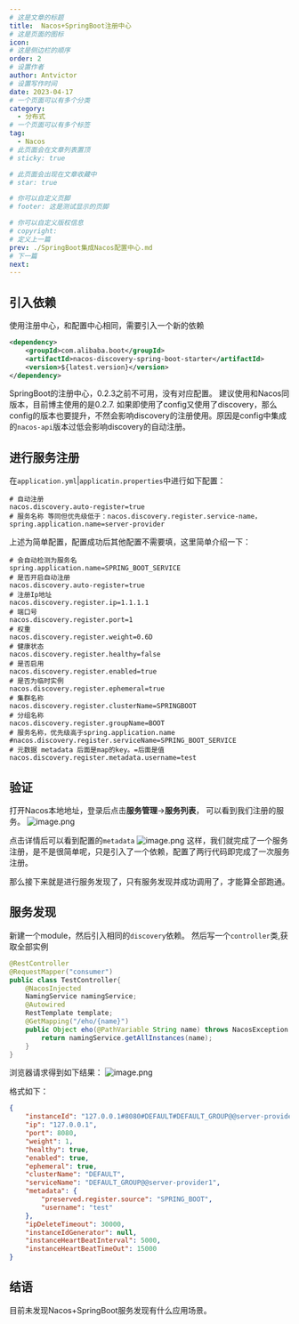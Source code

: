 ```yaml
---
# 这是文章的标题
title:  Nacos+SpringBoot注册中心
# 这是页面的图标
icon: 
# 这是侧边栏的顺序
order: 2
# 设置作者
author: Antvictor
# 设置写作时间
date: 2023-04-17
# 一个页面可以有多个分类
category:
  - 分布式
# 一个页面可以有多个标签
tag:
  - Nacos
# 此页面会在文章列表置顶
# sticky: true

# 此页面会出现在文章收藏中
# star: true

# 你可以自定义页脚
# footer: 这是测试显示的页脚

# 你可以自定义版权信息
# copyright: 
# 定义上一篇
prev: ./SpringBoot集成Nacos配置中心.md
# 下一篇
next:
---
```

## 引入依赖
使用注册中心，和配置中心相同，需要引入一个新的依赖
```xml
<dependency>
    <groupId>com.alibaba.boot</groupId>
    <artifactId>nacos-discovery-spring-boot-starter</artifactId>
    <version>${latest.version}</version>
</dependency>
```
SpringBoot的注册中心，0.2.3之前不可用，没有对应配置。
建议使用和Nacos同版本，目前博主使用的是0.2.7. 如果即使用了config又使用了discovery，那么config的版本也要提升，不然会影响discovery的注册使用。原因是config中集成的`nacos-api`版本过低会影响discovery的自动注册。
## 进行服务注册
在`application.yml`|`applicatin.properties`中进行如下配置：
```properties
# 自动注册
nacos.discovery.auto-register=true
# 服务名称 等同但优先级低于：nacos.discovery.register.service-name，
spring.application.name=server-provider
```

上述为简单配置，配置成功后其他配置不需要填，这里简单介绍一下：
```properties
# 会自动检测为服务名
spring.application.name=SPRING_BOOT_SERVICE
# 是否开启自动注册
nacos.discovery.auto-register=true
# 注册Ip地址
nacos.discovery.register.ip=1.1.1.1
# 端口号
nacos.discovery.register.port=1
# 权重
nacos.discovery.register.weight=0.6D
# 健康状态
nacos.discovery.register.healthy=false
# 是否启用
nacos.discovery.register.enabled=true
# 是否为临时实例
nacos.discovery.register.ephemeral=true
# 集群名称
nacos.discovery.register.clusterName=SPRINGBOOT
# 分组名称
nacos.discovery.register.groupName=BOOT
# 服务名称，优先级高于spring.application.name
#nacos.discovery.register.serviceName=SPRING_BOOT_SERVICE
# 元数据 metadata 后面是map的key。=后面是值
nacos.discovery.register.metadata.username=test
```
## 验证
打开Nacos本地地址，登录后点击**服务管理**->**服务列表**， 可以看到我们注册的服务。
![image.png](https://img.exceedy.top/img/20230413113936.png)

点击详情后可以看到配置的`metadata`
![image.png](https://img.exceedy.top/img/20230413114024.png)
这样，我们就完成了一个服务注册，是不是很简单呢，只是引入了一个依赖，配置了两行代码即完成了一次服务注册。

那么接下来就是进行服务发现了，只有服务发现并成功调用了，才能算全部跑通。
## 服务发现
新建一个module，然后引入相同的`discovery`依赖。
然后写一个`controller`类,获取全部实例
```Java
@RestController
@RequestMapper("consumer")
public class TestController{
	@NacosInjected  
	NamingService namingService;  
	@Autowired  
	RestTemplate template;  
	@GetMapping("/eho/{name}")  
	public Object eho(@PathVariable String name) throws NacosException {  
		return namingService.getAllInstances(name);  
	}
}
```
浏览器请求得到如下结果：
![image.png](https://img.exceedy.top/img/20230413171720.png)

格式如下：
```json
{
    "instanceId": "127.0.0.1#8080#DEFAULT#DEFAULT_GROUP@@server-provider1",
    "ip": "127.0.0.1",
    "port": 8080,
    "weight": 1,
    "healthy": true,
    "enabled": true,
    "ephemeral": true,
    "clusterName": "DEFAULT",
    "serviceName": "DEFAULT_GROUP@@server-provider1",
    "metadata": {
        "preserved.register.source": "SPRING_BOOT",
        "username": "test"
    },
    "ipDeleteTimeout": 30000,
    "instanceIdGenerator": null,
    "instanceHeartBeatInterval": 5000,
    "instanceHeartBeatTimeOut": 15000
}
```
## 结语
目前未发现Nacos+SpringBoot服务发现有什么应用场景。